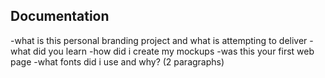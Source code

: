 ## Documentation
-what is this personal branding project and what is attempting to deliver
-what did you learn
-how did i create my mockups
-was this your first web page
-what fonts did i use and why? (2 paragraphs)